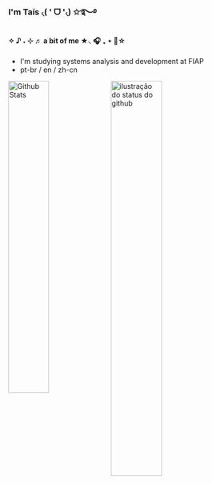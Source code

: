### I'm Taís  ৻( ' ᗜ '৻) ✩࿐࿔ 
 
#### ✧ ♪ ˖ ⊹ ♬ a bit of me  ★⸜ 🎧 ₊ ⋆ 🎸☆
-  I'm studying systems analysis and development at FIAP
-  pt-br / en / zh-cn
 
<a href="https://github.com/nyxtais/github-readme-stats">
<img align="left" src="https://github-readme-stats.vercel.app/api/top-langs/?username=nyxtais&layout=compact&bg_color=ff00&title_color=F57171&hide_border=True&include_all_commits=true&count_private=true" width="40%" alt="Github Stats"/>
</a>
<img align='center' src="https://github-readme-stats.vercel.app/api?username=nyxtais&show_icons=true&title_color=F57171&icon_color=36C0C5&bg_color=ff00&hide_border=True&count_private=true" width="45%" alt="ilustração do status do github">
